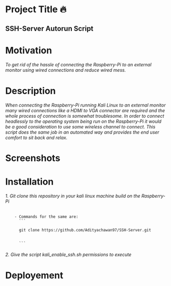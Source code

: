 # Project Title :fire:
## SSH-Server Autorun Script

# Motivation
###### To get rid of the hassle of connecting the Raspberry-Pi to an external monitor using wired connections and reduce wired mess.

# Description
###### When connecting the Raspberry-Pi running Kali Linux to an external monitor many wired connections like a HDMI to VGA connector are required and the whole process of connection is somewhat troublesome. In order to connect headlessly to the operating system being run on the Raspberry-Pi it would be a good consideration to use some wireless channel to connect. This script does the same job in an automated way and provides the end user comfort to sit back and relax.

# Screenshots


# Installation

###### 1. Git clone this repository in your kali linux machine build on the Raspberry-Pi
        - Commands for the same are:
          ```
          
          git clone https://github.com/Adityachawan97/SSH-Server.git
          
          
          ```
###### 2. Give the script kali_enable_ssh.sh permissions to execute 

# Deployement
